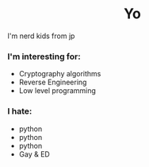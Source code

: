 <h1 align="center">Yo</h1>
I'm nerd kids from jp

### I'm interesting for:

 - Cryptography algorithms
 - Reverse Engineering
 - Low level programming

### I hate:
 - python
 - python
 - python
 - Gay & ED
